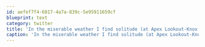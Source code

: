 ```yaml
---
id: aefef7f4-6017-4a7a-839c-5e95911659cf
blueprint: text
category: twitter
title: 'In the miserable weather I find solitude (at Apex Lookout-Knox Mountain) [pic] — path.com/p/3VHbt'
caption: 'In the miserable weather I find solitude (at Apex Lookout-Knox Mountain) [pic] — <a href="http://path.com/p/3VHbt" title="http://path.com/p/3VHbt" class="link link_untco">path.com/p/3VHbt</a>'
---
```

